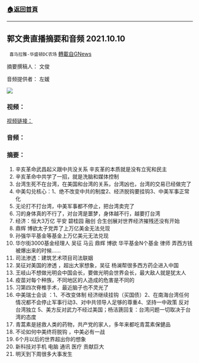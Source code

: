 ###  [:house:返回首頁](https://github.com/ourhimalayas/txt)
---


## 郭文贵直播摘要和音频 2021.10.10
` 喜马拉雅-华盛顿DC农场` [轉載自GNews](https://gnews.org/zh-hans/1586135/)

摘要撰稿人： 文俊

音频提供者： 左媛


![](https://assets.gnews.org/wp-content/uploads/2021/10/Screen-Shot-2021-10-10-at-9.26.13-PM.png)


### 视频：

[视频链接：](https://gtv.org/video/id=6162dd0f304e992109b2bc89)

### 音频：

### 摘要：

1. 辛亥革命武昌起义跟中共没关系 辛亥革的本质就是没有立宪和民主
2. 辛亥革命中共学了一招，就是洗脑和媒体控制
3. 台湾生死不在台湾，在美国和台湾的关系，台湾凶也，台湾的交易已经做完了
4. 中美勾兑核心：1、绝不改变中共的制度2、经济脱钩要挂钩3、中美军事正常化
5. 无论打不打台湾，中美军事都不停止，把台湾卖完了
6. 习的身体真的不行了，对台湾是噩梦，身体越不行，越要打台湾
7. 经济：恒大3万亿 平安 碧桂园 融创 合生创展对世界经济摧残还没有开始
8. 鼎辉 博欲太子党弄了上万亿美金无法兑现
9. 孙强华平基金等基金上万亿美元无法兑现
10. 华尔街3000基金经理人 吴征 马云 鼎辉 博欲 华平基金N个基金 律师 弄西方钱被爆出来的时候……
11. 司法渗透：建筑艺术项目司法联姻
12. 吴征对美国的渗透 ，超出大家想象，吴征 杨澜帮很多西方药企进入中国
13. 王岐山不想做光明会中国会长，要做光明会世界会长，最大敌人就是犹太人
14. 疫苗对每个种族，不同地区的人造成的危害是不同的
15. 习第四次脊椎手术，最近脑子也不灵光了
16. 中美瑞士会谈 ：1、不改变体制 经济继续挂钩（买国债）2、在南海台湾任何情况都不会停止军事行动3、对中共领导人足够的尊重4、坚持一中政策 反对台湾独立 5、美方反对武力不经过美国；杨洁篪回复：台湾问题一切取决于台湾的态度
17. 青蒿素是拯救人类的药物，共产党的家人，多年来都吃青蒿素保健品
18. 不论如何中美终将脱钩 ，中美必有一战
19. 6个月以后的世界超出你的想象
20. 新科技对手机 电脑 通讯 医疗 贡献巨大
21. 明天到下周很多大事发生
